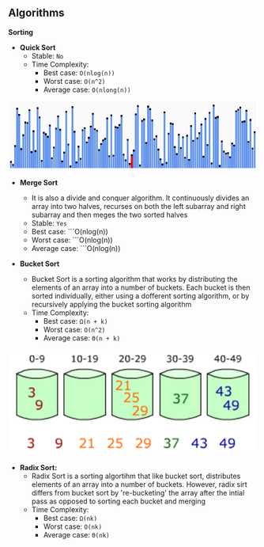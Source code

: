
## Algorithms
**Sorting**

* **Quick Sort**
  * Stable: ```No```
  * Time Complexity:
    * Best case: ```O(nlog(n))```
    * Worst case: ```O(n^2)```
    * Average case: ```O(nlong(n))```
<img src ="https://github.com/Kranthi-Guribilli/Daily-Byte/blob/main/images/quicksort.gif" />

* **Merge Sort**
  * It is also a divide and conquer algorithm. It continuously divides an array into two halves, recurses on both the left subarray and right subarray and then meges the two sorted halves
  * Stable: ```Yes```
  * Best case: ```O(nlog(n))
  * Worst case: ```O(nlog(n))
  * Average case: ```O(nlog(n))
  <imag src ="https://github.com/Kranthi-Guribilli/Daily-Byte/blob/main/images/mergesort.gif"/>

* **Bucket Sort**
  * Bucket Sort is a sorting algorithm that works by distributing the elements of an array into a number of buckets. Each bucket is then sorted individually, either using a dofferent sorting algorithm, or by recursively applying the bucket sorting algorithm
  * Time Complexity:
    * Best case: ```Ω(n + k)```
    * Worst case: ```O(n^2)```
    * Average case: ```Θ(n + k)```
<img src ="https://github.com/Kranthi-Guribilli/Daily-Byte/blob/main/images/bucketsort.png"/>

* **Radix Sort:**
  * Radix Sort is a sorting algortihm that like bucket sort, distributes elements of an array into a number of buckets. However, radix sirt differs from bucket sort by 're-bucketing' the array after the intial pass as opposed to sorting each bucket and merging
  * Time Complexity:
    * Best case: ```Ω(nk)```
    * Worst case: ```O(nk)```
    * Average case: ```Θ(nk)```
      
